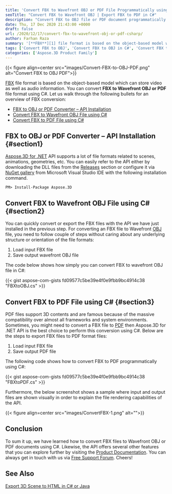 ```yaml
---
title: 'Convert FBX to Wavefront OBJ or PDF File Programmatically using C#'
seoTitle: "Convert FBX to Wavefront OBJ | Export FBX to PDF in C#"
description: "Convert FBX to OBJ file or PDF document programmatically in C#. Import or Export 3D FBX files and scenes in .NET based applications."
date: Thu, 17 Dec 2020 21:43:00 +0000
draft: false
url: /2020/12/17/convert-fbx-to-wavefront-obj-or-pdf-csharp/
author: Farhan Raza
summary: '[**FBX**][1] file format is based on the object-based model which can store video as well as audio information. You can **convert FBX to Wavefront OBJ or PDF file format using C#**. Let us walk through some headings for an overview of FBX conversion.'
tags: ['Convert FBX to OBJ', 'Convert FBX to OBJ in C#', 'Convert FBX to PDF', 'FBX to OBJ', 'FBX to PDF']
categories: ['Aspose.3D Product Family']
---
```




{{< figure align=center src="images/Convert-FBX-to-OBJ-PDF.png" alt="Convert FBX to OBJ PDF">}}


[FBX][2] file format is based on the object-based model which can store video as well as audio information. You can convert **FBX to Wavefront OBJ or PDF** file format using C#. Let us walk through the following bullets for an overview of FBX conversion:

*   [FBX to OBJ or PDF Converter – API Installation][3]
*   [Convert FBX to Wavefront OBJ File using C#][4]
*   [Convert FBX to PDF File using C#][5]

## FBX to OBJ or PDF Converter – API Installation {#section1}

[Aspose.3D for .NET][6] API supports a lot of file formats related to scenes, animations, geometries, etc. You can easily refer to the API either by downloading the DLL files from the [Releases][7] section or configure it via [NuGet gallery][8] from Microsoft Visual Studio IDE with the following installation command.

```
PM> Install-Package Aspose.3D
```

## Convert FBX to Wavefront OBJ File using C# {#section2}

You can quickly convert or export the FBX files with the API we have just installed in the previous step. For converting an FBX file to Wavefront [OBJ][9] file, you need to follow couple of steps without caring about any underlying structure or orientation of the file formats:

1.  Load input FBX file
2.  Save output wavefront OBJ file

The code below shows how simply you can convert FBX to wavefront OBJ file in C#:

{{< gist aspose-com-gists fd09577c5be39e4f0e9fbb9bc4914c38 "FBXtoOBJ.cs" >}}

## Convert FBX to PDF File using C# {#section3}

PDF files support 3D contents and are famous because of the massive compatibility over almost all frameworks and system environments. Sometimes, you might need to convert a FBX file to [PDF][10] then Aspose.3D for .NET API is the best choice to perform this conversion using C#. Below are the steps to export FBX files to PDF format files:

1.  Load input FBX file
2.  Save output PDF file

The following code shows how to convert FBX to PDF programmatically using C#:

{{< gist aspose-com-gists fd09577c5be39e4f0e9fbb9bc4914c38 "FBXtoPDF.cs" >}}

Furthermore, the below screenshot shows a sample where input and output files are shown visually in order to explain the file rendering capabilities of the API.



{{< figure align=center src="images/ConvertFBX-1.png" alt="">}}


## Conclusion

To sum it up, we have learned how to convert FBX files to Wavefront OBJ or PDF documents using C#. Likewise, the API offers several other features that you can explore further by visiting the [Product Documentation][11]. You can always get in touch with us via [Free Support Forum][12]. Cheers!

## See Also

[Export 3D Scene to HTML in C# or Java][13]




[1]: https://docs.fileformat.com/3d/fbx/
[2]: https://docs.fileformat.com/3d/fbx/
[3]: #section1
[4]: #section2
[5]: #section3
[6]: https://products.aspose.com/3d/net
[7]: https://releases.aspose.com/
[8]: https://www.nuget.org/packages/Aspose.3D/
[9]: https://docs.fileformat.com/3d/obj/
[10]: https://docs.fileformat.com/pdf/
[11]: https://docs.aspose.com/3d/net/
[12]: https://forum.aspose.com/c/3d
[13]: https://blog.aspose.com/2019/10/14/export-scene-to-html-format-with-aspose.3d-api/





